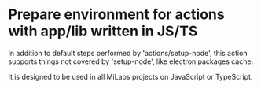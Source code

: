 # Prepare environment for actions with app/lib written in JS/TS

In addition to default steps performed by 'actions/setup-node', this action
supports things not covered by 'setup-node', like electron packages cache.

It is designed to be used in all MiLabs projects on JavaScript or TypeScript.
